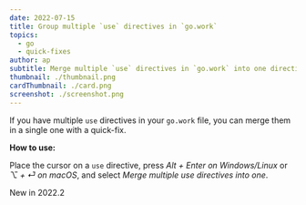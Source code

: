 ```yaml
---
date: 2022-07-15
title: Group multiple `use` directives in `go.work`
topics:
  - go
  - quick-fixes
author: ap
subtitle: Merge multiple `use` directives in `go.work` into one directive.
thumbnail: ./thumbnail.png
cardThumbnail: ./card.png
screenshot: ./screenshot.png
---
```

If you have multiple `use` directives in your `go.work` file, you can merge them in a single one with a quick-fix.

**How to use:**

Place the cursor on a `use` directive, press _Alt + Enter on Windows/Linux_ or _⌥ + ⏎ on macOS_, and select _Merge multiple use directives into one_.

<span class="tag is-rounded">New in 2022.2</span>
